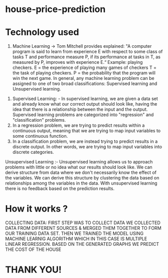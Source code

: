 # house-price-prediction
# Technology used
1. Machine Learning →
 Tom Mitchell provides explained: "A computer program is said to learn from experience E with respect to some class of tasks T and performance measure P, if its performance at tasks in T, as measured by P, improves with experience E.“
Example: playing checkers.
E = the experience of playing many games of checkers
T = the task of playing checkers.
P = the probability that the program will win the next game.
In general, any machine learning problem can be assigned to one of two broad classifications:
Supervised learning and Unsupervised learning.
1) Supervised Learning: - In supervised learning, we are given a data set and 	already know what our correct output should look like, having the idea that 	there is a relationship between the input and the output. Supervised 	learning problems are categorized into "regression" and "classification" 	problems.
2) In a regression problem, we are trying to predict results within a continuous 	output, meaning that we are trying to map input variables to some 	continuous function.
3) In a classification problem, we are instead trying to predict results in a discrete 	output. In other words, we are trying to map input variables into discrete 	categories.

Unsupervised Learning :- Unsupervised learning allows us to approach problems 	with little or no idea what our results should look like. We can derive 	structure from data where we don't necessarily know the effect of the 	variables. We can derive this structure by clustering the data based on 	relationships among the variables in the data. With unsupervised learning 	there is no feedback based on the prediction results.
# How it works ?
COLLECTING DATA:
FIRST STEP WAS TO COLLECT DATA WE COLLECTED DATA FROM DIFFERENT SOURCES & MERGED THEM TOGETHER TO FORM OUR TRAINING DATA SET.
THEN WE TRAINED THE MODEL USING MACHINE LEARNIG ALGORITHM WHICH IN THIS CASE IS MULTIPLE LINEAR REGRESSION.
BASED ON THE GENERATED GRAPHS WE PREDICT THE COST OF THE HOUSE
# THANK YOU!
